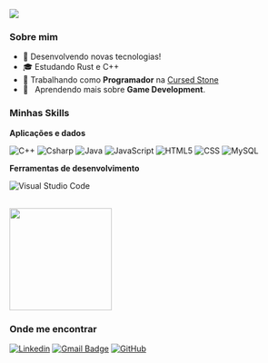 ![](https://komarev.com/ghpvc/?username=notluxca&color=006bed)

<h3>Sobre mim</h3>

- 🤔 Desenvolvendo novas tecnologias!
- 🎓 Estudando Rust e C++
- 💼 Trabalhando como **Programador** na <a href="https://cursedstone.com/">Cursed Stone</a>
- 🌱 &nbsp; Aprendendo mais sobre **Game Development**.

<h3>Minhas Skills</h3>

**Aplicações e dados**

![C++](https://img.shields.io/badge/-C++-333333?style=flat&logo=C%2B%2B&logoColor=00599C)
![Csharp](https://img.shields.io/badge/-Csharp-333333?style=flat&logo=C%2B%2B&logoColor=00599C)
![Java](https://img.shields.io/badge/-Java-333333?style=flat&logo=Java&logoColor=007396)
![JavaScript](https://img.shields.io/badge/-JavaScript-333333?style=flat&logo=javascript)
![HTML5](https://img.shields.io/badge/-HTML5-333333?style=flat&logo=HTML5)
![CSS](https://img.shields.io/badge/-CSS-333333?style=flat&logo=CSS3&logoColor=1572B6)
![MySQL](https://img.shields.io/badge/-MySQL-333333?style=flat&logo=mysql)

**Ferramentas de desenvolvimento**

![Visual Studio Code](https://img.shields.io/badge/-Visual%20Studio%20Code-333333?style=flat&logo=visual-studio-code&logoColor=007ACC)


<br/>

<a href="https://github.com/notluxca">
  <img height="180em" src="https://github-readme-stats.vercel.app/api?username=notluxca&theme=dracula&show_icons=true" />
</a>

<h3>Onde me encontrar</h3>

[![Linkedin](https://img.shields.io/badge/-Lucas-Rocha-Fernandes-blue?style=flat-square&logo=Linkedin&logoColor=white&link=https://www.linkedin.com/in/lucas-rocha-fernandes-016505230/)](https://www.linkedin.com/in/lucas-rocha-fernandes-016505230/)
[![Gmail Badge](https://img.shields.io/badge/lucasrochafernandes20@gmail.com-006bed?style=flat-square&logo=Gmail&logoColor=white&link=mailto:lucasrochafernandes20@gmail.com)](mailto:lucasrochafernandes20@gmail.com)
[![GitHub](https://img.shields.io/github/followers/notluxca?label=notluxca&style=social)](
https://github.com/notluxca
)
